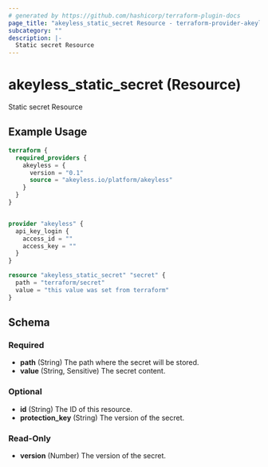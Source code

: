 ```yaml
---
# generated by https://github.com/hashicorp/terraform-plugin-docs
page_title: "akeyless_static_secret Resource - terraform-provider-akeyless"
subcategory: ""
description: |-
  Static secret Resource
---
```


# akeyless_static_secret (Resource)

Static secret Resource

## Example Usage

```terraform
terraform {
  required_providers {
    akeyless = {
      version = "0.1"
      source = "akeyless.io/platform/akeyless"
    }
  }
}


provider "akeyless" {
  api_key_login {
    access_id = ""
    access_key = ""
  }
}

resource "akeyless_static_secret" "secret" {
  path = "terraform/secret"
  value = "this value was set from terraform"
}
```

<!-- schema generated by tfplugindocs -->
## Schema

### Required

- **path** (String) The path where the secret will be stored.
- **value** (String, Sensitive) The secret content.

### Optional

- **id** (String) The ID of this resource.
- **protection_key** (String) The version of the secret.

### Read-Only

- **version** (Number) The version of the secret.


